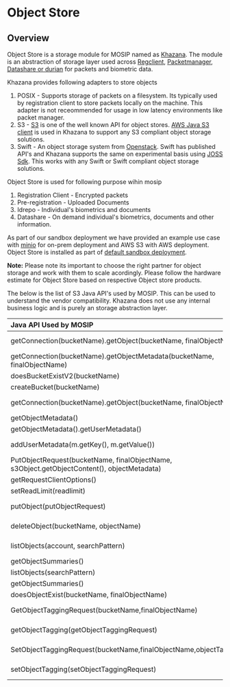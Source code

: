 # Object Store

## Overview

Object Store is a storage module for MOSIP named as [Khazana](https://github.com/mosip/khazana). The module is an abstraction of storage layer used across [Regclient](https://github.com/mosip/registration-client), [Packetmanager](https://github.com/mosip/packet-manager), [Datashare or durian](https://github.com/mosip/durian) for packets and biometric data.

Khazana provides following adapters to store objects

1. POSIX - Supports storage of packets on a filesystem. Its typically used by registration client to store packets locally on the machine. This adapter is not receommended for usage in low latency environments like packet manager. 
2. S3 - [S3](https://docs.aws.amazon.com/AmazonS3/latest/API/Welcome.html) is one of the well known  API for object stores. [AWS Java S3 client](https://docs.aws.amazon.com/AWSJavaSDK/latest/javadoc/com/amazonaws/services/s3/AmazonS3.html) is used in Khazana to support any S3 compliant object storage solutions. 
3. Swift - An object storage system from [Openstack](https://docs.openstack.org/swift/latest/getting_started.html). Swift has published API's and Khazana supports the same on experimental basis using [JOSS Sdk](https://joss.javaswift.org/). This works with any Swift or Swift compliant object storage solutions.

Object Store is used for following purpose wihin mosip

1. Registration Client - Encrypted packets
2. Pre-registration - Uploaded Documents
3. Idrepo - Individual's biometrics and documents
4. Datashare - On demand individual's biometrics, documents and other information. 

As part of our sandbox deployment we have provided an example use case with [minio](https://www.minio.io) for on-prem deployment and AWS S3 with AWS deployment. Object Store is installed as part of [default sandbox deployment](https://github.com/mosip/mosip-infra/tree/release-1.2.0/deployment/v3/external/object\_store).

__Note:__ Please note its important to choose the right partner for object storage and work with them to scale acordingly. Please follow the hardware estimate for Object Store based on respective Object store products. 

The below is the list of S3 Java API's used by MOSIP. This can be used to understand the vendor compatibility. Khazana does not use any internal business logic and is purely an storage abstraction layer.

| Java API Used by MOSIP| S3 Documentation URL |
|:----|:----|
|getConnection(bucketName).getObject(bucketName, finalObjectName)|https://docs.aws.amazon.com/AWSJavaSDK/latest/javadoc/com/amazonaws/services/s3/AmazonS3Client.html#getObject-com.amazonaws.services.s3.model.GetObjectRequest|
|getConnection(bucketName).getObjectMetadata(bucketName, finalObjectName)|https://docs.aws.amazon.com/AWSJavaSDK/latest/javadoc/com/amazonaws/services/s3/AmazonS3Client.html#getObjectMetadata-java.lang.String-java.lang.String|
|doesBucketExistV2(bucketName)|https://docs.aws.amazon.com/AWSJavaSDK/latest/javadoc/com/amazonaws/services/s3/AmazonS3Client.html#doesBucketExistV2-java.lang.String|
|createBucket(bucketName)|https://docs.aws.amazon.com/AWSJavaSDK/latest/javadoc/com/amazonaws/services/s3/AmazonS3Client.html#createBucket-java.lang.String|
|getConnection(bucketName).getObject(bucketName, finalObjectName)|https://docs.aws.amazon.com/AWSJavaSDK/latest/javadoc/com/amazonaws/services/s3/AmazonS3Client.html#getObject-com.amazonaws.services.s3.model.GetObjectRequest|
|getObjectMetadata()|https://docs.aws.amazon.com/AWSJavaSDK/latest/javadoc/com/amazonaws/services/s3/model/S3Object.html#getObjectMetadata--|
|getObjectMetadata().getUserMetadata()|https://docs.aws.amazon.com/AWSJavaSDK/latest/javadoc/com/amazonaws/services/s3/model/ObjectMetadata.html#getUserMetadata|
|addUserMetadata(m.getKey(), m.getValue())|https://docs.aws.amazon.com/AWSJavaSDK/latest/javadoc/com/amazonaws/services/s3/model/ObjectMetadata.html#addUserMetadata-java.lang.String-java.lang.String|
|PutObjectRequest(bucketName, finalObjectName, s3Object.getObjectContent(), objectMetadata)|https://docs.aws.amazon.com/AWSJavaSDK/latest/javadoc/com/amazonaws/services/s3/model/PutObjectRequest.html#PutObjectRequest-java.lang.String-java.lang.String-java.io.InputStream-com.amazonaws.services.s3.model.ObjectMetadata|
|getRequestClientOptions()|https://docs.aws.amazon.com/AWSJavaSDK/latest/javadoc/com/amazonaws/AmazonWebServiceRequest.html#getRequestClientOptions|
|setReadLimit(readlimit)|https://docs.aws.amazon.com/AWSJavaSDK/latest/javadoc/com/amazonaws/RequestClientOptions.html#setReadLimit-int|
|putObject(putObjectRequest)|https://docs.aws.amazon.com/AWSJavaSDK/latest/javadoc/com/amazonaws/services/s3/AmazonS3Client.html#putObject-com.amazonaws.services.s3.model.PutObjectRequest|
|deleteObject(bucketName, objectName)|https://docs.aws.amazon.com/AWSJavaSDK/latest/javadoc/com/amazonaws/services/s3/AmazonS3Client.html#deleteObject-java.lang.String-java.lang.String|
|listObjects(account, searchPattern)|https://docs.aws.amazon.com/AWSJavaSDK/latest/javadoc/com/amazonaws/services/s3/AmazonS3Client.html#listObjects-java.lang.String-java.lang.String https://docs.aws.amazon.com/AWSJavaSDK/latest/javadoc/com/amazonaws/services/s3/AmazonS3Client.html#listObjects-java.lang.String-java.lang.String|
|getObjectSummaries()|https://docs.aws.amazon.com/AWSJavaSDK/latest/javadoc/com/amazonaws/services/s3/model/ObjectListing.html#getObjectSummaries|
|listObjects(searchPattern)|https://docs.aws.amazon.com/AWSJavaSDK/latest/javadoc/com/amazonaws/services/s3/AmazonS3.html#listObjects-java.lang.String|
|getObjectSummaries()|https://docs.aws.amazon.com/AWSJavaSDK/latest/javadoc/com/amazonaws/services/s3/model/ObjectListing.html#getObjectSummaries|
|doesObjectExist(bucketName, finalObjectName)|https://docs.aws.amazon.com/AWSJavaSDK/latest/javadoc/com/amazonaws/services/s3/AmazonS3.html#doesObjectExist-java.lang.String-java.lang.String|
|GetObjectTaggingRequest(bucketName,finalObjectName)|https://docs.aws.amazon.com/AWSJavaSDK/latest/javadoc/com/amazonaws/services/s3/model/GetObjectTaggingRequest.html#GetObjectTaggingRequest-java.lang.String-java.lang.String|
|getObjectTagging(getObjectTaggingRequest)|https://docs.aws.amazon.com/AWSJavaSDK/latest/javadoc/com/amazonaws/services/s3/AmazonS3.html#getObjectTagging-com.amazonaws.services.s3.model.GetObjectTaggingRequest|
|SetObjectTaggingRequest(bucketName,finalObjectName,objectTagging)|https://docs.aws.amazon.com/AWSJavaSDK/latest/javadoc/com/amazonaws/services/s3/model/SetObjectTaggingRequest.html#SetObjectTaggingRequest-java.lang.String-java.lang.String-com.amazonaws.services.s3.model.ObjectTagging|
|setObjectTagging(setObjectTaggingRequest)|https://docs.aws.amazon.com/AWSJavaSDK/latest/javadoc/com/amazonaws/services/s3/AmazonS3.html#setObjectTagging-com.amazonaws.services.s3.model.SetObjectTaggingRequest|
